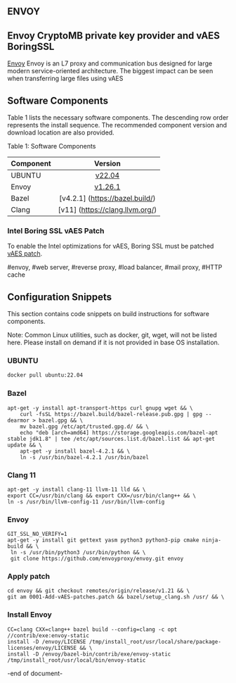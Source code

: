 ## ENVOY

## Envoy CryptoMB private key provider and vAES BoringSSL

[Envoy](https://github.com/envoyproxy/envoy) Envoy is an L7 proxy and communication bus designed for large modern service-oriented architecture.  The biggest impact can be seen when transferring large files using vAES


## Software Components
Table 1 lists the necessary software components. 
The descending row order represents the install sequence. 
The recommended component version and download location are also provided.

Table 1: Software Components

| Component| Version |
| :---        |    :----:   |
| UBUNTU | [v22.04](https://ubuntu.com/) |
| Envoy | [v1.26.1](https://github.com/envoyproxy/envoy.git) |
| Bazel | [v4.2.1] (https://bazel.build/)|
| Clang | [v11] (https://clang.llvm.org/)|

### ​Intel Boring SSL vAES Patch
To enable the Intel optimizations for vAES, Boring SSL must be patched
[vAES patch](https://boringssl-review.googlesource.com/c/boringssl/+/48745).

#envoy, #web server, #reverse proxy, #load balancer, #mail proxy, #HTTP cache


## Configuration Snippets
This section contains code snippets on build instructions for software components.

Note: Common Linux utilities, such as docker, git, wget, will not be listed here. Please install on demand if it is not provided in base OS installation.

### UBUNTU
```sh
docker pull ubuntu:22.04
```

### Bazel
```
apt-get -y install apt-transport-https curl gnupg wget && \
    curl -fsSL https://bazel.build/bazel-release.pub.gpg | gpg --dearmor > bazel.gpg && \
    mv bazel.gpg /etc/apt/trusted.gpg.d/ && \
    echo "deb [arch=amd64] https://storage.googleapis.com/bazel-apt stable jdk1.8" | tee /etc/apt/sources.list.d/bazel.list && apt-get update && \
    apt-get -y install bazel-4.2.1 && \
    ln -s /usr/bin/bazel-4.2.1 /usr/bin/bazel

```

### Clang 11
```
apt-get -y install clang-11 llvm-11 lld && \
export CC=/usr/bin/clang && export CXX=/usr/bin/clang++ && \
ln -s /usr/bin/llvm-config-11 /usr/bin/llvm-config
```

### Envoy
```
GIT_SSL_NO_VERIFY=1
apt-get -y install git gettext yasm python3 python3-pip cmake ninja-build && \
 ln -s /usr/bin/python3 /usr/bin/python && \
 git clone https://github.com/envoyproxy/envoy.git envoy
```

### Apply patch
```
cd envoy && git checkout remotes/origin/release/v1.21 && \
git am 0001-Add-vAES-patches.patch && bazel/setup_clang.sh /usr/ && \
```

### Install Envoy 
```
CC=clang CXX=clang++ bazel build --config=clang -c opt //contrib/exe:envoy-static 
install -D /envoy/LICENSE /tmp/install_root/usr/local/share/package-licenses/envoy/LICENSE && \
install -D /envoy/bazel-bin/contrib/exe/envoy-static /tmp/install_root/usr/local/bin/envoy-static 
```

-end of document-




